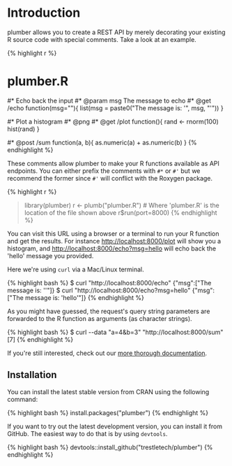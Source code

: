 
<div class="row"><div class="col-sm-8 col-sm-offset-2" markdown="1">

# Introduction

plumber allows you to create a REST API by merely decorating your existing R source code with special comments. Take a look at an example.

{% highlight r %}
# plumber.R

#* Echo back the input
#* @param msg The message to echo
#* @get /echo
function(msg=""){
  list(msg = paste0("The message is: '", msg, "'"))
}

#* Plot a histogram
#* @png
#* @get /plot
function(){
  rand <- rnorm(100)
  hist(rand)
}

#* @post /sum
function(a, b){
  as.numeric(a) + as.numeric(b)
}
{% endhighlight %}

These comments allow plumber to make your R functions available as API endpoints. You can either prefix the comments with `#*` or `#'` but we recommend the former since `#'` will conflict with the Roxygen package.

{% highlight r %}
> library(plumber)
> r <- plumb("plumber.R")  # Where 'plumber.R' is the location of the file shown above
> r$run(port=8000)
{% endhighlight %}

You can visit this URL using a browser or a terminal to run your R function and get the results. For instance [http://localhost:8000/plot](http://localhost:8000/plot) will show you a histogram, and [http://localhost:8000/echo?msg=hello](http://localhost:8000/echo?msg=hello) will echo back the 'hello' message you provided.

Here we're using `curl` via a Mac/Linux terminal.

{% highlight bash %}
$ curl "http://localhost:8000/echo"
 {"msg":["The message is: ''"]}
$ curl "http://localhost:8000/echo?msg=hello"
 {"msg":["The message is: 'hello'"]}
{% endhighlight %}

As you might have guessed, the request's query string parameters are forwarded to the R function as arguments (as character strings).

{% highlight bash %}
$ curl --data "a=4&b=3" "http://localhost:8000/sum"
 [7]
{% endhighlight %}

If you're still interested, check out our [more thorough documentation](/docs/endpoints/).

## Installation

You can install the latest stable version from CRAN using the following command:

{% highlight bash %}
install.packages("plumber")
{% endhighlight %}

If you want to try out the latest development version, you can install it from GitHub. The easiest way to do that is by using `devtools`.

{% highlight bash %}
devtools::install_github("trestletech/plumber")
{% endhighlight %}


</div></div>
